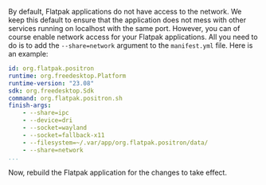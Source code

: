By default, Flatpak applications do not have access to the network. We keep this default to ensure that the application does not mess with other services running on localhost with the same port. However, you can of course enable network access for your Flatpak applications. All you need to do is to add the `--share=network` argument to the `manifest.yml` file. Here is an example:

```yaml
id: org.flatpak.positron
runtime: org.freedesktop.Platform
runtime-version: "23.08"
sdk: org.freedesktop.Sdk
command: org.flatpak.positron.sh
finish-args:
    - --share=ipc
    - --device=dri
    - --socket=wayland
    - --socket=fallback-x11
    - --filesystem=~/.var/app/org.flatpak.positron/data/
    - --share=network
...
```

Now, rebuild the Flatpak application for the changes to take effect.